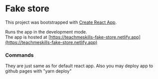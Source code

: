 # Fake store

This project was bootstrapped with [Create React App](https://github.com/facebook/create-react-app).

Runs the app in the development mode.\
The app is hosted at [https://teachmeskills-fake-store.netlify.app](https://teachmeskills-fake-store.netlify.app)

### Commands

They are just same as for default react app. Also you may deploy app to github pages with "yarn deploy"
